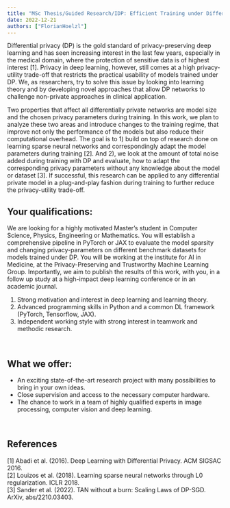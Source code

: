 ```yaml
---
title: "MSc Thesis/Guided Research/IDP: Efficient Training under Differential Privacy"
date: 2022-12-21
authors: ["FlorianHoelzl"]
---
```


Differential privacy (DP) is the gold standard of privacy-preserving deep learning and has seen increasing interest in the last few years, especially in the medical domain, where the protection of sensitive data is of highest interest [1]. Privacy in deep learning, however, still comes at a high privacy-utility trade-off that restricts the practical usability of models trained under DP. We, as researchers, try to solve this issue by looking into learning theory and by developing novel approaches that allow DP networks to challenge non-private approaches in clinical application.

Two properties that affect all differentially private networks are model size and the chosen privacy parameters during training. In this work, we plan to analyze these two areas and introduce changes to the training regime, that improve not only the performance of the models but also reduce their computational overhead. The goal is to 1) build on top of research done on learning sparse neural networks and correspondingly adapt the model parameters during training [2]. And 2), we look at the amount of total noise added during training with DP and evaluate, how to adapt the corresponding privacy parameters without any knowledge about the model or dataset [3]. If successful, this research can be applied to any differential private model in a plug-and-play fashion during training to further reduce the privacy-utility trade-off.
<br/>

## Your qualifications:

We are looking for a highly motivated Master’s student in Computer Science, Physics, Engineering or Mathematics. You will establish a comprehensive pipeline in PyTorch or JAX to evaluate the model sparsity and changing privacy-parameters on different benchmark datasets for models trained under DP. You will be working at the institute for AI in Medicine, at the Privacy-Preserving and Trustworthy Machine Learning Group. Importantly, we aim to publish the results of this work, with you, in a follow up study at a high-impact deep learning conference or in an academic journal.

1. Strong motivation and interest in deep learning and learning theory.
2. Advanced programming skills in Python and a common DL framework (PyTorch, Tensorflow, JAX).
3. Independent working style with strong interest in teamwork and methodic research.


<br/>

## What we offer:

- An exciting state-of-the-art research project with many possibilities to bring in your own ideas.
- Close supervision and access to the necessary computer hardware.
- The chance to work in a team of highly qualified experts in image processing, computer vision and deep learning.

<br/>

## References

[1] Abadi et al. (2016). Deep Learning with Differential Privacy. ACM SIGSAC 2016. </br>
[2] Louizos et al. (2018). Learning sparse neural networks through L0 regularization. ICLR 2018. </br>
[3] Sander et al. (2022). TAN without a burn: Scaling Laws of DP-SGD. ArXiv, abs/2210.03403.
